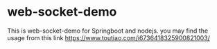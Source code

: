 # web-socket-demo
This is web-socket-demo for Springboot and nodejs.
you may find the usage from this link https://www.toutiao.com/i6736418325900821003/
